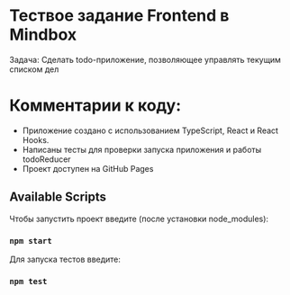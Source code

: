 # Тествое задание Frontend в Mindbox

Задача: Сделать todo-приложение, позволяющее управлять текущим списком дел

# Комментарии к коду:
- Приложение создано с использованием TypeScript, React и React Hooks.
- Написаны тесты для проверки запуска приложения и работы todoReducer
- Проект доступен на GitHub Pages

## Available Scripts

Чтобы запустить проект введите (после установки node_modules):

### `npm start`

Для запуска тестов введите:

### `npm test`

